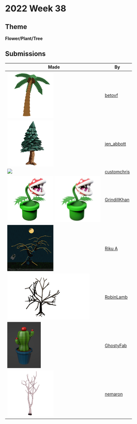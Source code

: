 # 2022 Week 38


## Theme

**Flower/Plant/Tree**


## Submissions

| Made | By |
|------|----|
| <img src="./betovf/palm-tree.png" height="150" /> | [betovf](./betovf/) |
| <img src="./jen_abbott/tree-jsa-sep2022.png" height="150" /> | [jen_abbott](./jen_abbott/) |
| <img src="./customchris/TreeReal.png" height="150" /> | [customchris](./customchris/) |
| <img src="./GrindillKhan/Weekly_Flower_Plant_Tree_GrindillKhan02.png" height="150" /> <img src="./GrindillKhan/Weekly_Flower_Plant_Tree_GrindillKhan.png" height="150" /> | [GrindillKhan](./GrindillKhan/) |
| <img src="./RikuA/tree_halloween.png" height="150" /> | [Riku A](./RikuA/) |
| <img src="./RobinLamb/tree.png" height="150" /> | [RobinLamb](./RobinLamb/) |
| <img src="./GhostyFab/cactus.PNG" height="150" /> | [GhostyFab](./GhostyFab/) |
| <img src="./nemaron/birch_tree.png" height="150" /> | [nemaron](./nemaron/) |
